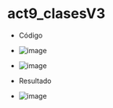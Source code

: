 # act9_clasesV3
- Código
- ![image](https://github.com/user-attachments/assets/83c51a2a-1994-49fe-8db6-ffea4c7a030c)
- ![image](https://github.com/user-attachments/assets/5f71539c-b68a-4f95-b6f5-585535a6e42f)
  
- Resultado
- ![image](https://github.com/user-attachments/assets/3a67ded2-0c67-4b18-9d6f-690dce2594cd)



